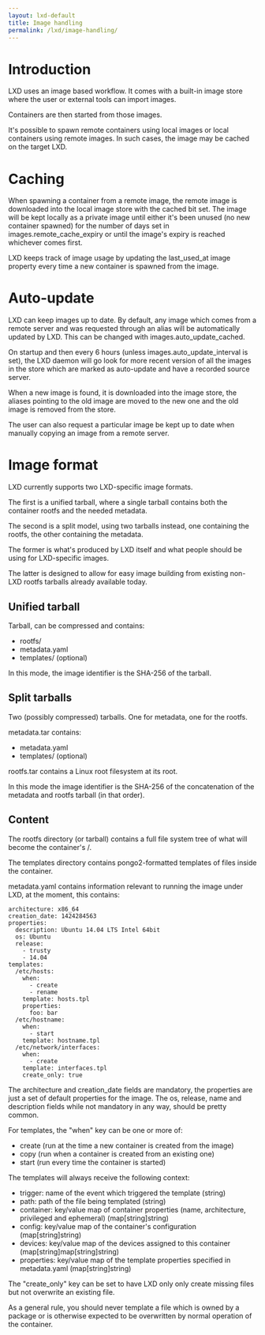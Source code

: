 ```yaml
---
layout: lxd-default
title: Image handling
permalink: /lxd/image-handling/
---
```

# Introduction
LXD uses an image based workflow. It comes with a built-in image store
where the user or external tools can import images.

Containers are then started from those images.

It's possible to spawn remote containers using local images or local
containers using remote images. In such cases, the image may be cached
on the target LXD.

# Caching
When spawning a container from a remote image, the remote image is
downloaded into the local image store with the cached bit set. The image
will be kept locally as a private image until either it's been unused
(no new container spawned) for the number of days set in
images.remote\_cache\_expiry or until the image's expiry is reached
whichever comes first.

LXD keeps track of image usage by updating the last\_used\_at image
property every time a new container is spawned from the image.

# Auto-update
LXD can keep images up to date. By default, any image which comes from a
remote server and was requested through an alias will be automatically
updated by LXD. This can be changed with images.auto\_update\_cached.

On startup and then every 6 hours (unless images.auto\_update\_interval
is set), the LXD daemon will go look for more recent version of all the
images in the store which are marked as auto-update and have a recorded
source server.

When a new image is found, it is downloaded into the image store, the
aliases pointing to the old image are moved to the new one and the old
image is removed from the store.

The user can also request a particular image be kept up to date when
manually copying an image from a remote server.

# Image format
LXD currently supports two LXD-specific image formats.

The first is a unified tarball, where a single tarball
contains both the container rootfs and the needed metadata.

The second is a split model, using two tarballs instead, one containing
the rootfs, the other containing the metadata.

The former is what's produced by LXD itself and what people should be
using for LXD-specific images.

The latter is designed to allow for easy image building from existing
non-LXD rootfs tarballs already available today.

## Unified tarball
Tarball, can be compressed and contains:
 - rootfs/
 - metadata.yaml
 - templates/ (optional)

In this mode, the image identifier is the SHA-256 of the tarball.

## Split tarballs
Two (possibly compressed) tarballs. One for metadata, one for the rootfs.

metadata.tar contains:
 - metadata.yaml
 - templates/ (optional)

rootfs.tar contains a Linux root filesystem at its root.

In this mode the image identifier is the SHA-256 of the concatenation of
the metadata and rootfs tarball (in that order).

## Content
The rootfs directory (or tarball) contains a full file system tree of what will become the container's /.

The templates directory contains pongo2-formatted templates of files inside the container.

metadata.yaml contains information relevant to running the image under
LXD, at the moment, this contains:

    architecture: x86_64
    creation_date: 1424284563
    properties:
      description: Ubuntu 14.04 LTS Intel 64bit
      os: Ubuntu
      release:
        - trusty
        - 14.04
    templates:
      /etc/hosts:
        when:
          - create
          - rename
        template: hosts.tpl
        properties:
          foo: bar
      /etc/hostname:
        when:
          - start
        template: hostname.tpl
      /etc/network/interfaces:
        when:
          - create
        template: interfaces.tpl
        create_only: true

The architecture and creation\_date fields are mandatory, the properties
are just a set of default properties for the image. The os, release,
name and description fields while not mandatory in any way, should be
pretty common.

For templates, the "when" key can be one or more of:
 - create (run at the time a new container is created from the image)
 - copy (run when a container is created from an existing one)
 - start (run every time the container is started)

The templates will always receive the following context:
 - trigger: name of the event which triggered the template (string)
 - path: path of the file being templated (string)
 - container: key/value map of container properties (name, architecture, privileged and ephemeral) (map[string]string)
 - config: key/value map of the container's configuration (map[string]string)
 - devices: key/value map of the devices assigned to this container (map[string]map[string]string)
 - properties: key/value map of the template properties specified in metadata.yaml (map[string]string)

The "create\_only" key can be set to have LXD only only create missing files but not overwrite an existing file.

As a general rule, you should never template a file which is owned by a
package or is otherwise expected to be overwritten by normal operation
of the container.
